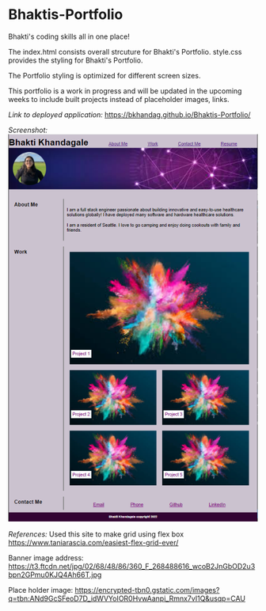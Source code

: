 # Bhaktis-Portfolio

Bhakti's coding skills all in one place!

The index.html consists overall strcuture for Bhakti's Portfolio.
style.css provides the styling for Bhakti's Portfolio.

The Portfolio styling is optimized for different screen sizes.

This portfolio is a work in progress and will be updated in the upcoming weeks to include built projects instead of placeholder images, links.

*Link to deployed application:*
https://bkhandag.github.io/Bhaktis-Portfolio/

*Screenshot:*
![plot](./Images/Bhaktis-portfolio-readme-image.png)

*References:*
Used this site to make grid using flex box
https://www.taniarascia.com/easiest-flex-grid-ever/

Banner image address:
https://t3.ftcdn.net/jpg/02/68/48/86/360_F_268488616_wcoB2JnGbOD2u3bpn2GPmu0KJQ4Ah66T.jpg

Place holder image:
https://encrypted-tbn0.gstatic.com/images?q=tbn:ANd9GcSFeoD7D_idWVYoIOR0HvwAanpi_Rmnx7vI1Q&usqp=CAU
